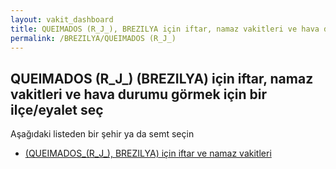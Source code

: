 ```yaml
---
layout: vakit_dashboard
title: QUEIMADOS (R_J_), BREZILYA için iftar, namaz vakitleri ve hava durumu - ilçe/eyalet seç
permalink: /BREZILYA/QUEIMADOS (R_J_)
---
```


## QUEIMADOS (R_J_) (BREZILYA) için iftar, namaz vakitleri ve hava durumu  görmek için bir ilçe/eyalet seç

Aşağıdaki listeden bir şehir ya da semt seçin

* [ (QUEIMADOS_(R_J_), BREZILYA) için iftar ve namaz vakitleri](/BREZILYA/QUEIMADOS_(R_J_)/)

<script type="text/javascript">
  var GLOBAL_COUNTRY = 'BREZILYA';
  var GLOBAL_CITY = 'QUEIMADOS (R_J_)';
  var GLOBAL_STATE = 'QUEIMADOS (R_J_)';
</script>
